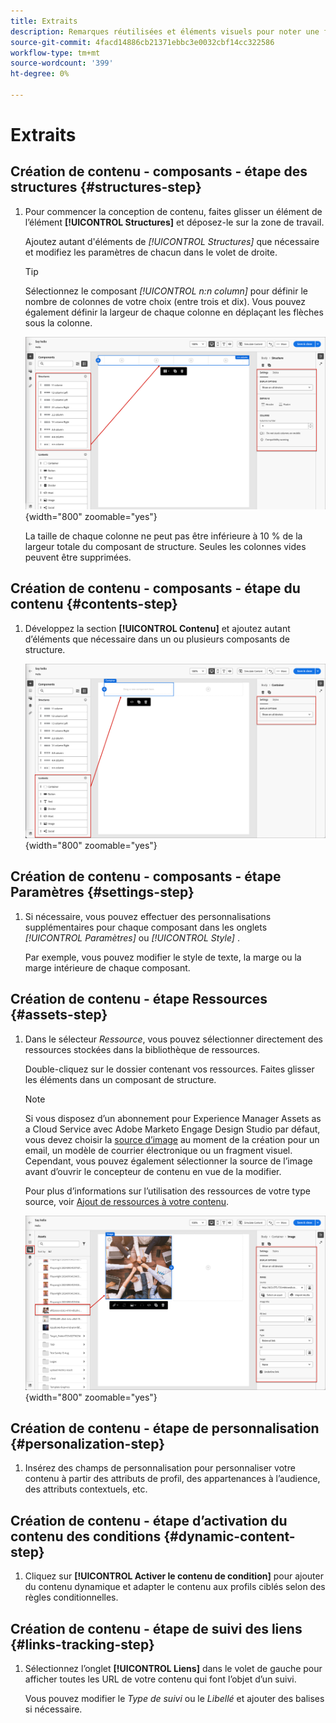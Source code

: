 ```yaml
---
title: Extraits
description: Remarques réutilisées et éléments visuels pour noter une fonctionnalité ou une page s’appliquant à une édition spécifique
source-git-commit: 4facd14886cb21371ebbc3e0032cbf14cc322586
workflow-type: tm+mt
source-wordcount: '399'
ht-degree: 0%

---
```


# Extraits

<!-- Content authoring steps for reuse -->

## Création de contenu - composants - étape des structures {#structures-step}

1. Pour commencer la conception de contenu, faites glisser un élément de l’élément **[!UICONTROL Structures]** et déposez-le sur la zone de travail.

   Ajoutez autant d&#39;éléments de _[!UICONTROL Structures]_ que nécessaire et modifiez les paramètres de chacun dans le volet de droite.

   >[!TIP]
   >
   >Sélectionnez le composant _[!UICONTROL n:n column]_ pour définir le nombre de colonnes de votre choix (entre trois et dix). Vous pouvez également définir la largeur de chaque colonne en déplaçant les flèches sous la colonne.

   ![Faites glisser une structure sur la zone de travail et ajustez les paramètres](../assets/content-design-shared/content-design-add-structure.png){width="800" zoomable="yes"}

   La taille de chaque colonne ne peut pas être inférieure à 10 % de la largeur totale du composant de structure. Seules les colonnes vides peuvent être supprimées.

## Création de contenu - composants - étape du contenu {#contents-step}

1. Développez la section **[!UICONTROL Contenu]** et ajoutez autant d’éléments que nécessaire dans un ou plusieurs composants de structure.

   ![Faites glisser un élément de contenu sur la zone de travail et ajustez les paramètres](../assets/content-design-shared/content-design-add-content.png){width="800" zoomable="yes"}
   <!--
   reference to the contents elements--->

## Création de contenu - composants - étape Paramètres {#settings-step}

1. Si nécessaire, vous pouvez effectuer des personnalisations supplémentaires pour chaque composant dans les onglets _[!UICONTROL Paramètres]_ ou _[!UICONTROL Style]_ .

   Par exemple, vous pouvez modifier le style de texte, la marge ou la marge intérieure de chaque composant.

## Création de contenu - étape Ressources {#assets-step}

1. Dans le sélecteur _Ressource_, vous pouvez sélectionner directement des ressources stockées dans la bibliothèque de ressources.

   Double-cliquez sur le dossier contenant vos ressources. Faites glisser les éléments dans un composant de structure.

   >[!NOTE]
   >
   >Si vous disposez d’un abonnement pour Experience Manager Assets as a Cloud Service avec Adobe Marketo Engage Design Studio par défaut, vous devez choisir la [source d’image](../user/content/assets-overview.md#choose-an-asset-source) au moment de la création pour un email, un modèle de courrier électronique ou un fragment visuel. Cependant, vous pouvez également sélectionner la source de l’image avant d’ouvrir le concepteur de contenu en vue de la modifier.

   Pour plus d’informations sur l’utilisation des ressources de votre type source, voir [Ajout de ressources à votre contenu](../user/content/assets-overview.md#add-assets-to-your-content).

   ![Faites glisser une ressource de Marketo Engage sur la zone de travail et ajustez les paramètres](../assets/content-design-shared/content-design-add-asset.png){width="800" zoomable="yes"}

## Création de contenu - étape de personnalisation {#personalization-step}

1. Insérez des champs de personnalisation pour personnaliser votre contenu à partir des attributs de profil, des appartenances à l’audience, des attributs contextuels, etc.

## Création de contenu - étape d’activation du contenu des conditions {#dynamic-content-step}

1. Cliquez sur **[!UICONTROL Activer le contenu de condition]** pour ajouter du contenu dynamique et adapter le contenu aux profils ciblés selon des règles conditionnelles.

## Création de contenu - étape de suivi des liens {#links-tracking-step}

1. Sélectionnez l’onglet **[!UICONTROL Liens]** dans le volet de gauche pour afficher toutes les URL de votre contenu qui font l’objet d’un suivi.

   Vous pouvez modifier le _Type de suivi_ ou le _Libellé_ et ajouter des balises si nécessaire.
